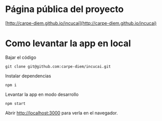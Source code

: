 # Página pública del proyecto

[http://carpe-diem.github.io/incucai](http://carpe-diem.github.io/incucai)


# Como levantar la app en local

Bajar el código

`git clone git@github.com:carpe-diem/incucai.git`


Instalar dependencias

`npm i`


Levantar la app en modo desarrollo

`npm start`


Abrir [http://localhost:3000](http://localhost:3000) para verla en el navegador.
